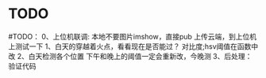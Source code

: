
# TODO
#TODO：
0、上位机联调:
  本地不要图片imshow，直接pub
  上传云端，到上位机上测试一下
1、白天的穿越着火点，看看现在是否能过？
对比度;hsv阈值在函数中改
2、白天检测各个位置
下午和晚上的阈值一定会重新改，今晚测
3、后处理：验证代码
